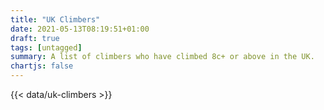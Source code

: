 ```yaml
---
title: "UK Climbers"
date: 2021-05-13T08:19:51+01:00
draft: true
tags: [untagged]
summary: A list of climbers who have climbed 8c+ or above in the UK.
chartjs: false
---
```


{{< data/uk-climbers >}}
